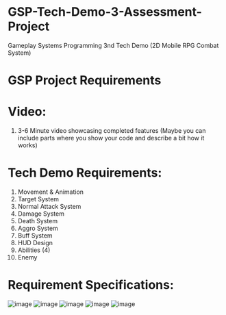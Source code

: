 # GSP-Tech-Demo-3-Assessment-Project
Gameplay Systems Programming 3nd Tech Demo (2D Mobile RPG Combat System)

# GSP Project Requirements

# Video:
1. 3-6 Minute video showcasing completed features (Maybe you can include parts where you show your code and describe a bit how it works)

# Tech Demo Requirements:
1. Movement & Animation
2. Target System
3. Normal Attack System
4. Damage System
5. Death System
6. Aggro System
7. Buff System
8. HUD Design
9. Abilities (4)
10. Enemy

# Requirement Specifications:
![image](https://github.com/TheMGLegends/GSP-Tech-Demo-3-Assessment-Project/assets/120389432/f6140077-90a5-4d3b-8f40-c6e5b07f909d)
![image](https://github.com/TheMGLegends/GSP-Tech-Demo-3-Assessment-Project/assets/120389432/64a3babb-3b0e-40c3-a9c7-de0db9e0bdfd)
![image](https://github.com/TheMGLegends/GSP-Tech-Demo-3-Assessment-Project/assets/120389432/73a07af6-fdd0-4a65-b9a9-e4787db0a580)
![image](https://github.com/TheMGLegends/GSP-Tech-Demo-3-Assessment-Project/assets/120389432/fd6ee4e8-ecff-4248-b310-0138261dd89b)
![image](https://github.com/TheMGLegends/GSP-Tech-Demo-3-Assessment-Project/assets/120389432/c1ab0dc5-2168-434e-bfd2-3fb402a9bb29)
